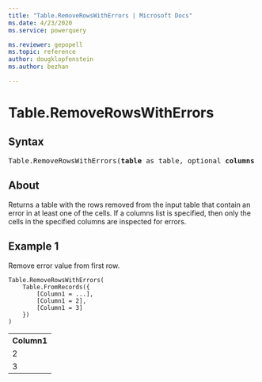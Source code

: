 ```yaml
---
title: "Table.RemoveRowsWithErrors | Microsoft Docs"
ms.date: 4/23/2020
ms.service: powerquery

ms.reviewer: gepopell
ms.topic: reference
author: dougklopfenstein
ms.author: bezhan

---
```

# Table.RemoveRowsWithErrors

## Syntax

<pre>
Table.RemoveRowsWithErrors(<b>table</b> as table, optional <b>columns</b> as nullable list) as table
</pre>
  
## About  
Returns a table with the rows removed from the input table that contain an error in at least one of the cells. If a columns list is specified, then only the cells in the specified columns are inspected for errors.

## Example 1
Remove error value from first row.

```powerquery-m
Table.RemoveRowsWithErrors(
    Table.FromRecords({
        [Column1 = ...],
        [Column1 = 2],
        [Column1 = 3]
    })
)
```

<table> <tr> <th>Column1</th> </tr> <tr> <td>2</td> </tr> <tr> <td>3</td> </tr> </table>
